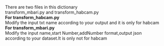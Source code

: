 There are two files in this dictionary
<br>transform_mbari.py and transform_habcam.py
<br><b>For transform_habcam.py</b>
<br> Modify the input txt name according to your output and it is only for habcam
<br><b>For transform_mbari.py</b>
<br> Modify the input name,start Number,addNumber format,output json according to your dataset.It is only not for habcam
